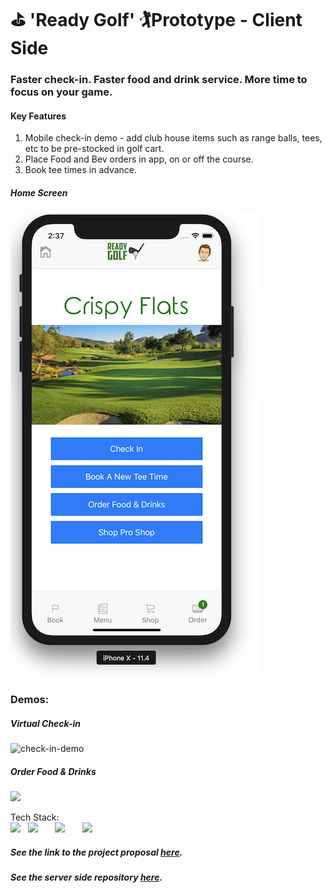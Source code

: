 # ⛳️ 'Ready Golf' 🏌️‍ Prototype - Client Side

### Faster check-in. Faster food and drink service. More time to focus on your game.

#### Key Features

1.  Mobile check-in demo - add club house items such as range balls, tees, etc to be pre-stocked in golf cart.
2.  Place Food and Bev orders in app, on or off the course.
3.  Book tee times in advance.

<!-- <div>
<p align="left">
  Ready Golf @ Crispy Flats Golf Course
  <br>
  <img src="assets/screen-shot.png" width="400" display="block">
</p>

<p align="right">
  Order Demo
  <br>
  <img src="https://user-images.githubusercontent.com/33434059/43411158-a1881084-93e6-11e8-9102-97aa8f9d4603.gif" width="400" display="block">
</p>
</div> -->

##### Home Screen

![](assets/screen-shot.png)

### Demos:
##### Virtual Check-in
![check-in-demo](https://user-images.githubusercontent.com/33434059/43411792-7927a260-93e8-11e8-91a8-87839803ed60.gif)
##### Order Food & Drinks
![](https://user-images.githubusercontent.com/33434059/43411158-a1881084-93e6-11e8-9102-97aa8f9d4603.gif)

<p>
  Tech Stack:
  <br>
  <img src="https://madewithvuejs.com/uploads/00/12/nativescript-vue.jpg" width="100" display="block">
  &nbsp
  <img src="https://arcweb.co/wp-content/uploads/2016/10/react-logo-1000-transparent.png" width="75" display="block">
  &nbsp &nbsp &nbsp
  <img src="https://nativebase.io/assets/img/front-page-icon.png" width="75" display="block">
  &nbsp &nbsp &nbsp
  <img src="https://cdn-images-1.medium.com/max/1920/1*EKXYhntirnqHjXdTGmLXyw.png" width="250" display="block">
</p>


##### See the link to the project proposal [here](https://gist.github.com/troach24/9cdae2c17c4a0d142456261747e64ead).

##### See the server side repository [here](https://github.com/troach24/Golf-Course-Server).

